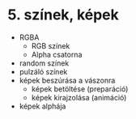 # 5. színek, képek
- RGBA
	+ RGB színek
	+ Alpha csatorna
- random színek
- pulzáló színek
- képek beszúrása a vászonra
	+ képek betöltése (preparáció)
	+ képek kirajzolása (animáció)
- képek alphája
